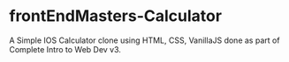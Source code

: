 # frontEndMasters-Calculator
A Simple IOS Calculator clone using HTML, CSS, VanillaJS done as part of Complete Intro to Web Dev v3.


